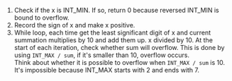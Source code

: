 1. Check if the x is INT_MIN. If so, return 0 because reversed INT_MIN is bound to overflow.  
2. Record the sign of x and make x positive.  
3. While loop, each time get the least significant digit of x and current summation multiplies by 10 and add them up. x divided by 10. At the start of each iteration, check whether sum will overflow. This is done by using `INT_MAX / sum`, if it's smaller than 10, overflow occurs.  
Think about whether it is possible to overflow when `INT_MAX / sum` is 10. It's impossible because INT_MAX starts with 2 and ends with 7.
